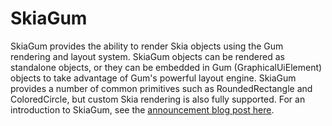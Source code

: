 # SkiaGum

SkiaGum provides the ability to render Skia objects using the Gum rendering and layout system. SkiaGum objects can be rendered as standalone objects, or they can be embedded in Gum (GraphicalUiElement) objects to take advantage of Gum's powerful layout engine. SkiaGum provides a number of common primitives such as RoundedRectangle and ColoredCircle, but custom Skia rendering is also fully supported. For an introduction to SkiaGum, see the [announcement blog post here](https://flatredball.com/news/gum-now-supports-skiasharp/).

